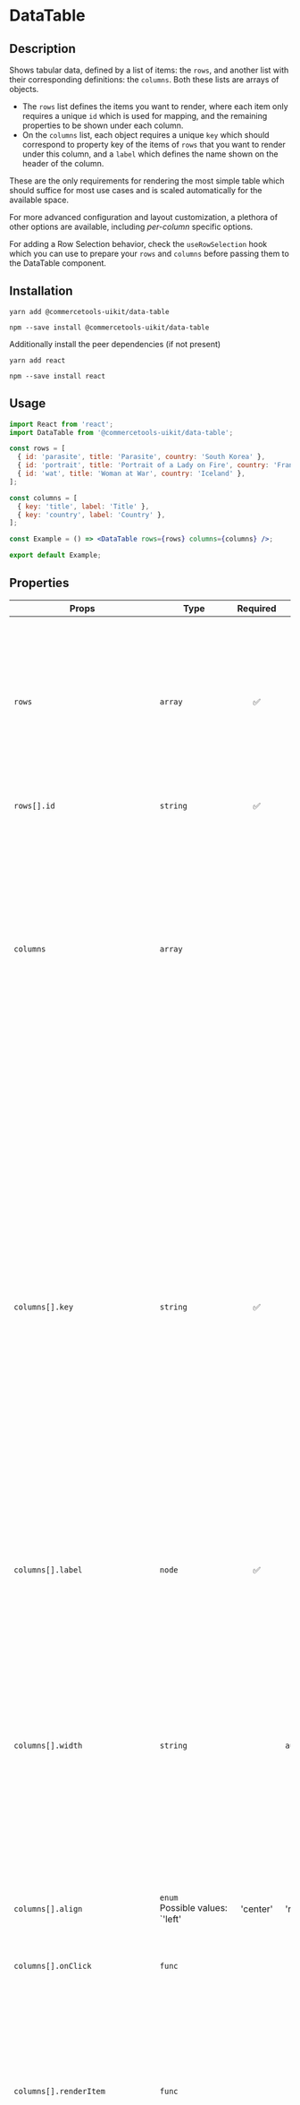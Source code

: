 <!-- THIS IS AN AUTOGENERATED FILE. DO NOT EDIT THIS FILE DIRECTLY. -->
<!-- This file is created by the `yarn generate-readme` script. -->

# DataTable

## Description

Shows tabular data, defined by a list of items: the `rows`, and another list with their corresponding definitions: the `columns`. Both these lists are arrays of objects.

- The `rows` list defines the items you want to render, where each item only requires a unique `id` which is used for mapping, and the remaining properties to be shown under each column.
- On the `columns` list, each object requires a unique `key` which should correspond to property key of the items of `rows` that you want to render under this column, and a `label` which defines the name shown on the header of the column.

These are the only requirements for rendering the most simple table which should suffice for most use cases and is scaled automatically for the available space.

For more advanced configuration and layout customization, a plethora of other options are available, including <i>per-column</i> specific options.

For adding a Row Selection behavior, check the `useRowSelection` hook which you can use to prepare your `rows` and `columns` before passing them to the DataTable component.

## Installation

```
yarn add @commercetools-uikit/data-table
```

```
npm --save install @commercetools-uikit/data-table
```

Additionally install the peer dependencies (if not present)

```
yarn add react
```

```
npm --save install react
```

## Usage

```jsx
import React from 'react';
import DataTable from '@commercetools-uikit/data-table';

const rows = [
  { id: 'parasite', title: 'Parasite', country: 'South Korea' },
  { id: 'portrait', title: 'Portrait of a Lady on Fire', country: 'France' },
  { id: 'wat', title: 'Woman at War', country: 'Iceland' },
];

const columns = [
  { key: 'title', label: 'Title' },
  { key: 'country', label: 'Country' },
];

const Example = () => <DataTable rows={rows} columns={columns} />;

export default Example;
```

## Properties

| Props                            | Type                                                        | Required | Default                            | Description                                                                                                                                                                                                                                                                                                                                                                                                                                                                                                                                                                                                       |
| -------------------------------- | ----------------------------------------------------------- | :------: | ---------------------------------- | ----------------------------------------------------------------------------------------------------------------------------------------------------------------------------------------------------------------------------------------------------------------------------------------------------------------------------------------------------------------------------------------------------------------------------------------------------------------------------------------------------------------------------------------------------------------------------------------------------------------- |
| `rows`                           | `array`                                                     |    ✅    |                                    | The list of data that needs to be rendered in the table. Each object in the list can have any shape as long as it has a unique identifier. The data is rendered by using the callback render function `itemRenderer`.                                                                                                                                                                                                                                                                                                                                                                                             |
| `rows[].id`                      | `string`                                                    |    ✅    |                                    | The identfier of the rendered item.                                                                                                                                                                                                                                                                                                                                                                                                                                                                                                                                                                               |
| `columns`                        | `array`                                                     |          |                                    | Each object requires a unique `key` which should correspond to property key of the items of `rows` that you want to render under this column, and a `label` which defines the name shown on the header. The list of columns to be rendered. Each column can be customized (see properties below).                                                                                                                                                                                                                                                                                                                 |
| `columns[].key`                  | `string`                                                    |    ✅    |                                    | The unique key of the column that is used to identify your data type. You can use this value to determine which value from a row item should be rendered.<br> For example, if the data is a list of users, where each user has a `firstName` property, the column key should be `firstName`, which renders the correct value by default. The key can also be some custom or computed value, in which case you need to provide an explicit mapping of the value by implementing either the `itemRendered` function or the column-specific `renderItem` function.                                                   |
| `columns[].label`                | `node`                                                      |    ✅    |                                    | The label of the column that will be shown on the column header.                                                                                                                                                                                                                                                                                                                                                                                                                                                                                                                                                  |
| `columns[].width`                | `string`                                                    |          | `auto`                             | Sets a width for this column. Accepts the same values as the ones specified for individual [grid-template-columns](https://developer.mozilla.org/en-US/docs/Web/CSS/grid-template-columns).<br> For example, using `minmax` pairs (e.g. `minmax(200px, 400px)`), a combinations of fraction values (`1fr`/`2fr`/etc), or fixed values such as `200px`. By default, the column grows according to the content and respecting the total table available width.                                                                                                                                                      |
| `columns[].align`                | `enum`<br>Possible values:<br>`'left' | 'center' | 'right'` |          |                                    | Use this to override the table's own `horizontalCellAlignment` prop for this specific column.                                                                                                                                                                                                                                                                                                                                                                                                                                                                                                                     |
| `columns[].onClick`              | `func`                                                      |          |                                    | A callback function, called when the header cell is clicked.<br> Signature: `(event) => void`                                                                                                                                                                                                                                                                                                                                                                                                                                                                                                                     |
| `columns[].renderItem`           | `func`                                                      |          |                                    | A callback function to render the content of cells under this column, overriding the default `itemRenderer` prop of the table.<br> Signature: `(row: object, isRowCollapsed: boolean) => React.Node`                                                                                                                                                                                                                                                                                                                                                                                                              |
| `columns[].headerIcon`           | `node`                                                      |          |                                    | Use this prop to place an `Icon` or `IconButton` on the left of the column label. It is advised to place these types of components through this prop instead of `label`, in order to properly position and align the elements. This is particularly useful for medium-sized icons which require more vertical space than the typography.                                                                                                                                                                                                                                                                          |
| `columns[].isTruncated`          | `bool`                                                      |          | `false`                            | Set this to `true` to allow text content of this cell to be truncated with an ellipsis, instead of breaking into multiple lines.<br> NOTE: when using this option, it is recommended to specify a `width` for the column, because if the table doesn't have enough space for all columns, it will start clipping the columns with _truncated_ content, and if no `width` is set (or the value is set `auto` -- the default) it can shrink until the column disappears completely. By enforcing a minimum width for these columns, the table will respect them and grow horizontally, adding scrollbars if needed. |
| `columns[].isSortable`           | `bool`                                                      |          | `false`                            | Set this to `true` to show a sorting button, which calls `onSortChange` upon being clicked. You should enable this flag for every column you want to be able to sort. When at least one column is sortable, the table props `sortBy`, `sortDirection` and `onSortChange` should be provided.                                                                                                                                                                                                                                                                                                                      |
| `columns[].disableResizing`      | `bool`                                                      |          | `false`                            | Set this to `true` to prevent this column from being manually resized by dragging the edge of the header with a mouse.                                                                                                                                                                                                                                                                                                                                                                                                                                                                                            |
| `columns[].shouldIgnoreRowClick` | `bool`                                                      |          | `false`                            | Set this to `true` to prevent click event propagation for this cell. You might want this if you need the column to have its own call-to-action or input while the row also has a defined `onRowClick`.                                                                                                                                                                                                                                                                                                                                                                                                            |
| `footer`                         | `node`                                                      |          |                                    | Element to render within the `tfoot` (footer) element of the table.                                                                                                                                                                                                                                                                                                                                                                                                                                                                                                                                               |
| `maxWidth`                       | `<number\|string>`                                          |          |                                    | The max width (a number of pixels or a css value string with units) for which the table is allowed to grow. If unset, the table will grow horizontally to fill its parent.                                                                                                                                                                                                                                                                                                                                                                                                                                        |
| `maxHeight`                      | `<number\|string>`                                          |          |                                    | The max height (a number of pixels or a css value string with units) for which the table is allowed to grow. If unset, the table will grow vertically to fill its parent.                                                                                                                                                                                                                                                                                                                                                                                                                                         |
| `onRowClick`                     | `func`                                                      |          |                                    | A callback function, called when a user clicks on a row.<br> Signature `(row: object, rowIndex: number, columnKey: string) => void`                                                                                                                                                                                                                                                                                                                                                                                                                                                                               |
| `isCondensed`                    | `bool`                                                      |          | `false`                            | Set this to `true` to reduce the paddings of all cells, allowing the table to display more data in less space.                                                                                                                                                                                                                                                                                                                                                                                                                                                                                                    |
| `onColumnResized`                | `func`                                                      |          |                                    | A callback function, called when a column has been resized. Use this callback to get the resized column widths and save them, to be able to restore the value once the user comes back to the page.                                                                                                                                                                                                                                                                                                                                                                                                               |
| `disableSelfContainment`         | `bool`                                                      |          | `false`                            | Set this to `true` to take control of the containment of the table and doing it on a parent element. This means that the table will grow in size without adding scrollbars on itself, both vertically and horizontally and, as a consequence, the `maxHeight` and `maxWidth` props are ignored. If you need to enforce these constraints, you must also apply them on the parent element. Additionally, the sticky behaviour of the header will get fixed relatively to the closest parent element with `position: relative`.                                                                                     |
| `disableHeaderStickiness`        | `bool`                                                      |          |                                    | Set this to `true` to prevent the header from being sticky.                                                                                                                                                                                                                                                                                                                                                                                                                                                                                                                                                       |
| `itemRenderer`                   | `func`                                                      |          | `(row, column) => row[column.key]` | The default function used to render the content of each item in a cell. In case a column has its own `renderItem` render function, it will take precedence over this function.<br> Signature: `(item: object, column: object, isRowCollapsed: boolean) => React.Node`                                                                                                                                                                                                                                                                                                                                             |
| `wrapHeaderLabels`               | `bool`                                                      |          | `true`                             | Set this to `false` to ensure that every column can render their label in one line. By default the header cell grows in height in case the label does not fit in one line.                                                                                                                                                                                                                                                                                                                                                                                                                                        |
| `verticalCellAlignment`          | `enum`<br>Possible values:<br>`'top' | 'center' | 'bottom'` |          | `'top'`                            | The default cell vertical alignment of each row (not the table header).                                                                                                                                                                                                                                                                                                                                                                                                                                                                                                                                           |
| `horizontalCellAlignment`        | `enum`<br>Possible values:<br>`'left' | 'center' | 'right'` |          | `'left'`                           | The default cell horizontal alignment. In case a column has its own `align` property, it will take precedence over this value.                                                                                                                                                                                                                                                                                                                                                                                                                                                                                    |
| `sortedBy`                       | `string`                                                    |          |                                    | The key of the column for which the data is currently sorted by.                                                                                                                                                                                                                                                                                                                                                                                                                                                                                                                                                  |
| `onSortChange`                   | `func`                                                      |          |                                    | A callback function, called when a sortable column's header is clicked. It's required when the `isSortable` flag is set on at least one column.<br> Signature: `(columnKey: string, sortDirection: string) => void`.                                                                                                                                                                                                                                                                                                                                                                                              |
| `sortDirection`                  | `enum`<br>Possible values:<br>`'desc' | 'asc'`              |          |                                    | The sorting direction.                                                                                                                                                                                                                                                                                                                                                                                                                                                                                                                                                                                            |
